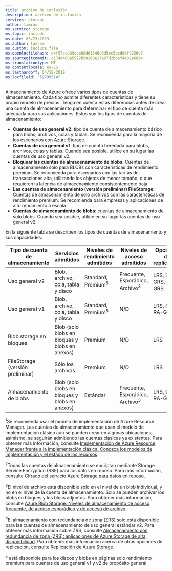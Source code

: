 ```yaml
---
title: archivo de inclusión
description: archivo de inclusión
services: storage
author: tamram
ms.service: storage
ms.topic: include
ms.date: 03/23/2019
ms.author: tamram
ms.custom: include file
ms.openlocfilehash: d4f57eca89cbb68d61546c6d5ce5bcd04f9256e7
ms.sourcegitcommit: c174d408a5522b58160e17a87d2b6ef4482a6694
ms.translationtype: MT
ms.contentlocale: es-ES
ms.lasthandoff: 04/18/2019
ms.locfileid: "59799514"
---
```

Almacenamiento de Azure ofrece varios tipos de cuentas de almacenamiento. Cada tipo admite diferentes características y tiene su propio modelo de precios. Tenga en cuenta estas diferencias antes de crear una cuenta de almacenamiento para determinar el tipo de cuenta más adecuada para sus aplicaciones. Estos son los tipos de cuentas de almacenamiento:

- **Cuentas de uso general v2**: tipo de cuenta de almacenamiento básico para blobs, archivos, colas y tablas. Se recomienda para la mayoría de los escenarios con Azure Storage.
- **Cuentas de uso general v1**: tipo de cuenta heredada para blobs, archivos, colas y tablas. Cuando sea posible, utilice en su lugar las cuentas de uso general v2.
- **Bloquear las cuentas de almacenamiento de blobs**: Cuentas de almacenamiento solo para BLOBs con características de rendimiento premium. Se recomienda para escenarios con las tarifas de transacciones alta, utilizando los objetos de menor tamaño, o que requieren la latencia de almacenamiento consistentemente baja.
- **Las cuentas de almacenamiento (versión preliminar) FileStorage**: Cuentas de almacenamiento de solo archivos con las características de rendimiento premium. Se recomienda para empresas y aplicaciones de alto rendimiento a escala.
- **Cuentas de almacenamiento de blobs**: cuentas de almacenamiento de solo blobs. Cuando sea posible, utilice en su lugar las cuentas de uso general v2.

En la siguiente tabla se describen los tipos de cuentas de almacenamiento y sus capacidades:

| Tipo de cuenta de almacenamiento | Servicios admitidos                       | Niveles de rendimiento admitidos      | Niveles de acceso admitidos         | Opciones de replicación               | Modelo de implementación<sup>1</sup> | Cifrado<sup>2</sup> |
|----------------------|------------------------------------------|-----------------------------|--------------------------------|-----------------------------------|------------------------------|------------------------|
| Uso general v2   | Blob, archivo, cola, tabla y disco       | Standard, Premium<sup>5</sup> | Frecuente, Esporádico, Archivo<sup>3</sup> | LRS, ZRS<sup>4</sup>, GRS, RA-GRS | Resource Manager             | Cifrados              |
| Uso general v1   | Blob, archivo, cola, tabla y disco       | Standard, Premium<sup>5</sup> | N/D                            | LRS, GRS, RA-GRS                  | Resource Manager, clásico    | Cifrados              |
| Blob storage en bloques   | Blob (solo blobs en bloques y blobs en anexos) | Premium                       | N/D                            | LRS                               | Resource Manager             | Cifrados              |
| FileStorage (versión preliminar)   | Sólo los archivos | Premium                       | N/D                            | LRS                               | Resource Manager             | Cifrados              |
| Almacenamiento de blobs         | Blob (solo blobs en bloques y blobs en anexos) | Estándar                      | Frecuente, Esporádico, Archivo<sup>3</sup> | LRS, GRS, RA-GRS                  | Resource Manager             | Cifrados              |

<sup>1</sup>Se recomienda usar el modelo de implementación de Azure Resource Manager. Las cuentas de almacenamiento que usan el modelo de implementación clásico aún se pueden crear en algunas ubicaciones; asimismo, se seguirán admitiendo las cuentas clásicas ya existentes. Para obtener más información, consulte [Implementación de Azure Resource Manager frente a la implementación clásica: Conozca los modelos de implementación y el estado de los recursos](../articles/azure-resource-manager/resource-manager-deployment-model.md).

<sup>2</sup>Todas las cuentas de almacenamiento se encriptan mediante Storage Service Encryption (SSE) para los datos en reposo. Para más información, consulte [Cifrado del servicio Azure Storage para datos en reposo](../articles/storage/common/storage-service-encryption.md).

<sup>3</sup>El nivel de archivo está disponible solo en el nivel de un blob individual, y no en el nivel de la cuenta de almacenamiento. Solo se pueden archivar los blobs en bloques y los blocs adjuntos. Para obtener más información, consulte [Azure Blob Storage: Niveles de almacenamiento de acceso frecuente, de acceso esporádico y de acceso de archivo](../articles/storage/blobs/storage-blob-storage-tiers.md).

<sup>4</sup>El almacenamiento con redundancia de zona (ZRS) solo está disponible para las cuentas de almacenamiento de uso general estándar v2. Para obtener más información sobre ZRS, consulte [Almacenamiento con redundancia de zona (ZRS): aplicaciones de Azure Storage de alta disponibilidad](../articles/storage/common/storage-redundancy-zrs.md). Para obtener más información acerca de otras opciones de replicación, consulte [Replicación de Azure Storage](../articles/storage/common/storage-redundancy.md).

<sup>5</sup> está disponible para los discos y blobs en páginas solo rendimiento premium para cuentas de uso general v1 y v2 de propósito general.